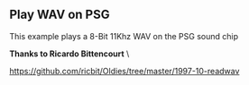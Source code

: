 Play WAV on PSG
----------------------

This example plays a 8-Bit 11Khz WAV on the PSG sound chip  

**Thanks to Ricardo Bittencourt**   \

https://github.com/ricbit/Oldies/tree/master/1997-10-readwav
